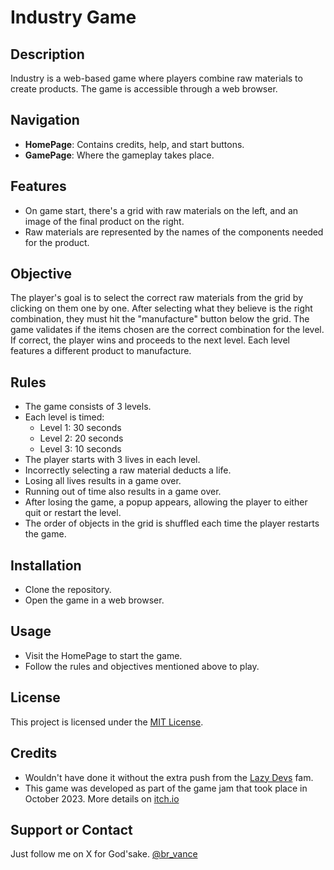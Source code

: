 # Industry Game

## Description
Industry is a web-based game where players combine raw materials to create products. The game is accessible through a web browser.

## Navigation
- **HomePage**: Contains credits, help, and start buttons.
- **GamePage**: Where the gameplay takes place.

## Features
- On game start, there's a grid with raw materials on the left, and an image of the final product on the right.
- Raw materials are represented by the names of the components needed for the product.

## Objective
The player's goal is to select the correct raw materials from the grid by clicking on them one by one. After selecting what they believe is the right combination, they must hit the "manufacture" button below the grid. The game validates if the items chosen are the correct combination for the level. If correct, the player wins and proceeds to the next level. Each level features a different product to manufacture.

## Rules
- The game consists of 3 levels.
- Each level is timed:
  - Level 1: 30 seconds
  - Level 2: 20 seconds
  - Level 3: 10 seconds
- The player starts with 3 lives in each level.
- Incorrectly selecting a raw material deducts a life.
- Losing all lives results in a game over.
- Running out of time also results in a game over.
- After losing the game, a popup appears, allowing the player to either quit or restart the level.
- The order of objects in the grid is shuffled each time the player restarts the game.

## Installation
- Clone the repository.
- Open the game in a web browser.

## Usage
- Visit the HomePage to start the game.
- Follow the rules and objectives mentioned above to play.

## License
This project is licensed under the [MIT License](LICENSE).

## Credits
- Wouldn't have done it without the extra push from the [Lazy Devs](https://discord.gg/nmwMGYTKSn) fam.
- This game was developed as part of the game jam that took place in October 2023. More details on [itch.io](https://itch.io/jam/lazy-jam-oct-2023)

## Support or Contact
Just follow me on X for God'sake. [@br_vance](https://twitter.com/br_vance)
